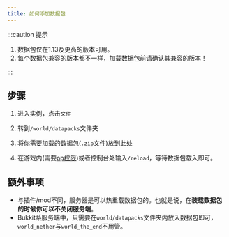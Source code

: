 ```yaml
---
title: 如何添加数据包
---
```


:::caution 提示

1. 数据包仅在1.13及更高的版本可用。
2. 每个数据包兼容的版本都不一样，加载数据包前请确认其兼容的版本！

:::

## 步骤

1. 进入实例，点击`文件`

2. 转到`/world/datapacks`文件夹

3. 将你需要加载的数据包(`.zip`文件)放到此处

4. 在游戏内(需要[op权限](./1-JECommonQuestions/1-wochao_OP.md))或者控制台处输入`/reload`，等待数据包载入即可。

## 额外事项

- 与插件/mod不同，服务器是可以热重载数据包的。也就是说，在**装载数据包的时候你可以不关闭服务端**。
- Bukkit系服务端中，只需要在`world/datapacks`文件夹内放入数据包即可，`world_nether`与`world_the_end`不用管。
